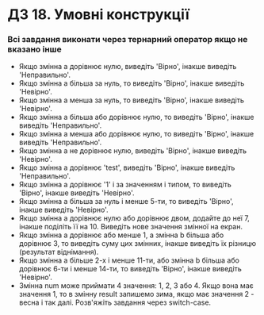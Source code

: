 # ДЗ 18. Умовні конструкції
### Всі завдання виконати через тернарний оператор якщо не вказано інше

- Якщо змінна a дорівнює нулю, виведіть 'Вірно', інакше виведіть 'Неправильно'.
- Якщо змінна a більша за нуль, то виведіть 'Вірно', інакше виведіть 'Невірно'.
- Якщо змінна a менша за нуль, то виведіть 'Вірно', інакше виведіть 'Невірно'.
- Якщо змінна a більша або дорівнює нулю, то виведіть 'Вірно', інакше виведіть 'Неправильно'.
- Якщо змінна a менша або дорівнює нулю, то виведіть 'Вірно', інакше виведіть 'Неправильно'.
- Якщо змінна a не дорівнює нулю, виведіть 'Вірно', інакше виведіть 'Невірно'.
- Якщо змінна a дорівнює 'test', виведіть 'Вірно', інакше виведіть 'Неправильно'.
- Якщо змінна a дорівнює '1' і за значенням і типом, то виведіть 'Вірно', інакше виведіть 'Невірно'.
- Якщо змінна a більша за нуль і менше 5-ти, то виведіть 'Вірно', інакше виведіть 'Невірно'.
- Якщо змінна a дорівнює нулю або дорівнює двом, додайте до неї 7, інакше поділіть її на 10. Виведіть нове значення змінної на екран.
- Якщо змінна a дорівнює або менше 1, а змінна b більша або дорівнює 3, то виведіть суму цих змінних, інакше виведіть їх різницю (результат віднімання).
- Якщо змінна a більше 2-х і менше 11-ти, або змінна b більша або дорівнює 6-ти і менше 14-ти, то виведіть 'Вірно', інакше виведіть 'Невірно'.
- Змінна num може приймати 4 значення: 1, 2, 3 або 4. Якщо вона має значення 1, то в змінну result запишемо зима, якщо має значення 2 - весна і так далі. Розв'яжіть завдання через switch-case.